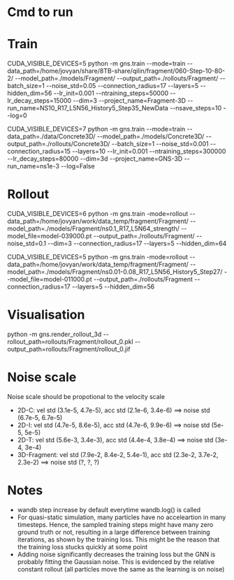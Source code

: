 # Cmd to run
# Train
CUDA_VISIBLE_DEVICES=5 python -m gns.train --mode=train --data_path=/home/jovyan/share/8TB-share/qilin/fragment/060-Step-10-80-2/ --model_path=./models/Fragment/ --output_path=./rollouts/Fragment/ --batch_size=1 --noise_std=0.05 --connection_radius=17 --layers=5 --hidden_dim=56 --lr_init=0.001 --ntraining_steps=50000 --lr_decay_steps=15000 --dim=3 --project_name=Fragment-3D --run_name=NS10_R17_L5N56_History5_Step35_NewData --nsave_steps=10 --log=0

CUDA_VISIBLE_DEVICES=7 python -m gns.train --mode=train --data_path=./data/Concrete3D/ --model_path=./models/Concrete3D/ --output_path=./rollouts/Concrete3D/ --batch_size=1 --noise_std=0.001 --connection_radius=15 --layers=10 --lr_init=0.001 --ntraining_steps=300000 --lr_decay_steps=80000 --dim=3d --project_name=GNS-3D --run_name=ns1e-3 --log=False

# Rollout
CUDA_VISIBLE_DEVICES=6 python -m gns.train -mode=rollout --data_path=/home/jovyan/work/data_temp/fragment/Fragment/ --model_path=./models/Fragment/ns0.1_R17_L5N64_strength/ --model_file=model-039000.pt --output_path=./rollouts/Fragment/ --noise_std=0.1 --dim=3 --connection_radius=17 --layers=5 --hidden_dim=64

CUDA_VISIBLE_DEVICES=5 python -m gns.train -mode=rollout --data_path=/home/jovyan/work/data_temp/fragment/Fragment/ --model_path=./models/Fragment/ns0.01-0.08_R17_L5N56_History5_Step27/ --model_file=model-011000.pt --output_path=./rollouts/Fragment --connection_radius=17 --layers=5 --hidden_dim=56

# Visualisation
python -m gns.render_rollout_3d --rollout_path=rollouts/Fragment/rollout_0.pkl --output_path=rollouts/Fragment/rollout_0.jif


# Noise scale
Noise scale should be propotional to the velocity scale
- 2D-C:        vel std (3.1e-5, 4.7e-5),         acc std (2.1e-6, 3.4e-6) ==>         noise std (6.7e-5, 6.7e-5)
- 2D-I:        vel std (4.7e-5, 8.6e-5),         acc std (4.7e-6, 9.9e-6) ==>         noise std (5e-5, 5e-5)
- 2D-T:        vel std (5.6e-3, 3.4e-3),         acc std (4.4e-4, 3.8e-4) ==>         noise std (3e-4, 3e-4)
- 3D-Fragment: vel std (7.9e-2, 8.4e-2, 5.4e-1), acc std (2.3e-2, 3.7e-2, 2.3e-2) ==> noise std (?, ?, ?)

# Notes
- wandb step increase by default everytime wandb.log() is called
- For quasi-static simulation, many particles have no acceleartion in many timesteps. Hence, the sampled training steps might have many zero ground truth or not, resulting in
    a large difference between training iterations, as shown by the training loss. This might be the reason that the training loss stucks quickly at some point
- Adding noise significantly decreases the training loss but the GNN is probably fitting the Gaussian noise. This is evidenced by the relative constant rollout (all particles move
    the same as the learning is on noise) 
